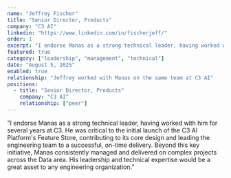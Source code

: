 ```yaml
---
name: "Jeffrey Fischer"
title: "Senior Director, Products"
company: "C3 AI"
linkedin: "https://www.linkedin.com/in/fischerjeff/"
order: 1
excerpt: "I endorse Manas as a strong technical leader, having worked with him for several years at C3... Manas consistently managed and delivered on complex projects across the Data area. His leadership and technical expertise would be a great asset to any engineering organization."
featured: true
category: ["leadership", "management", "technical"]
date: "August 5, 2025"
enabled: true
relationship: "Jeffrey worked with Manas on the same team at C3 AI"
positions:
  - title: "Senior Director, Products"
    company: "C3 AI"
    relationship: ["peer"]
---
```


"I endorse Manas as a strong technical leader, having worked with him for several years at C3. He was critical to the initial launch of the C3 AI Platform's Feature Store, contributing to its core design and leading the engineering team to a successful, on-time delivery. Beyond this key initiative, Manas consistently managed and delivered on complex projects across the Data area. His leadership and technical expertise would be a great asset to any engineering organization."
